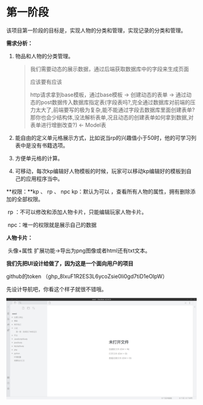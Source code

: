 # 第一阶段

该项目第一阶段的目标是，实现人物的分类和管理，实现记录的分类和管理。

**需求分析：**

 1. 物品和人物的分类管理。

    > 我们需要动态的展示数据，通过后端获取数据库中的字段来生成页面
    >
    > 应该要有应该
    >
    > http请求拿到base模板，通过base模板 -> 创建动态的表单  -> 通过动态的post数据传入数据库指定表(字段表吗?,完全通过数据库对前端的压力太大了,前端要写的极为复杂,能不能通过字段去数据库里面创建表单?那你也会少结构体,没法解析表单,况且动态的创建表单如何拿到数据,对表单进行增删改查?) <- Model表
    >
    > 

 2. 能自由的定义单元格展示方式，比如说当rp的兴趣值小于50时，他的可学习列表中是没有书籍选项。

 3. 方便单元格的计算。

 4. 可移动，每次kp编辑好人物模板的时候，玩家可以移动kp编辑好的模板到自己的应用程序当中。



**权限：**kp 、 rp 、 npc 
	kp：默认为可以 ，查看所有人物的属性，拥有删除添加的全部权限。

​	rp ：不可以修改和添加人物卡片，只能编辑玩家人物卡片。

​	npc：唯一的权限就是展示自己的数据



**人物卡片：**

​	头像+属性 扩展功能->导出为png图像或者html还有txt文本。  



**我们先把UI设计给做了，因为这是一个面向用户的项目**

github的token （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）

先设计导航吧，你看这个样子就很不错哦。

![image-20220628095606273](https://raw.githubusercontent.com/aiShuiJiaoDeXioShou/ynagtengpjo/main/imgimage-20220628095606273.png)
